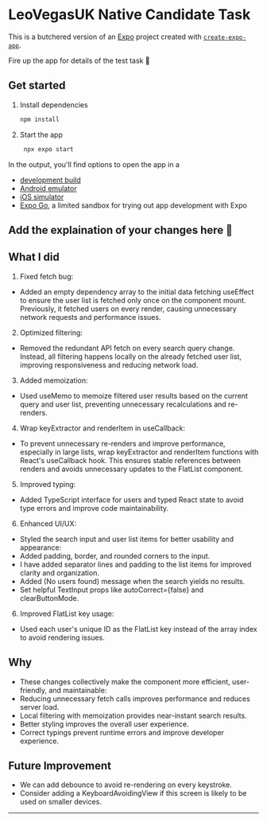 # LeoVegasUK Native Candidate Task

This is a butchered version of an [Expo](https://expo.dev) project created with [`create-expo-app`](https://www.npmjs.com/package/create-expo-app).

Fire up the app for details of the test task 🦁

## Get started

1. Install dependencies

   ```bash
   npm install
   ```

2. Start the app

   ```bash
    npx expo start
   ```

In the output, you'll find options to open the app in a

- [development build](https://docs.expo.dev/develop/development-builds/introduction/)
- [Android emulator](https://docs.expo.dev/workflow/android-studio-emulator/)
- [iOS simulator](https://docs.expo.dev/workflow/ios-simulator/)
- [Expo Go](https://expo.dev/go), a limited sandbox for trying out app development with Expo

## Add the explaination of your changes here 🦁

## What I did

1. Fixed fetch bug:

- Added an empty dependency array to the initial data fetching useEffect to ensure the user list is fetched only once on the component mount. Previously, it fetched users on every render, causing unnecessary network requests and performance issues.

2. Optimized filtering:

- Removed the redundant API fetch on every search query change. Instead, all filtering happens locally on the already fetched user list, improving responsiveness and reducing network load.

3. Added memoization:

- Used useMemo to memoize filtered user results based on the current query and user list, preventing unnecessary recalculations and re-renders.

4. Wrap keyExtractor and renderItem in useCallback:

- To prevent unnecessary re-renders and improve performance, especially in large lists, wrap keyExtractor and renderItem functions with React's useCallback hook. This ensures stable references between renders and avoids unnecessary updates to the FlatList component.

5. Improved typing:

- Added TypeScript interface for users and typed React state to avoid type errors and improve code maintainability.

6. Enhanced UI/UX:

- Styled the search input and user list items for better usability and appearance:
- Added padding, border, and rounded corners to the input.
- I have added separator lines and padding to the list items for improved clarity and organization.
- Added (No users found) message when the search yields no results.
- Set helpful TextInput props like autoCorrect={false} and clearButtonMode.

6. Improved FlatList key usage:

- Used each user's unique ID as the FlatList key instead of the array index to avoid rendering issues.

## Why

- These changes collectively make the component more efficient, user-friendly, and maintainable:
- Reducing unnecessary fetch calls improves performance and reduces server load.
- Local filtering with memoization provides near-instant search results.
- Better styling improves the overall user experience.
- Correct typings prevent runtime errors and improve developer experience.

## Future Improvement

- We can add debounce to avoid re-rendering on every keystroke.
- Consider adding a KeyboardAvoidingView if this screen is likely to be used on smaller devices.

---
